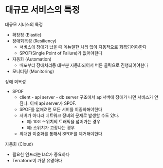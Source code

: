 # 대규모 서비스의 특정
대규모 서비스의 특정
- 확장정 (Elastic)
- 장애회복성 (Resiliency)
   - 서비스에 장애가 났을 때 메뉴얼한 처리 없이 자동적으로 회복되어야한다
   - SPOF(Single Point of Failure)가 없어야한다
- 자동화 (Automation)
   - 배포부터 장애처리등 대부분 자동화되어서 버튼 클릭으로 진행되어야한다
- 모니터링 (Monitoring)

장애 회복성
- SPOF
   - client - api server - db server 구조에서 api서버에 장애가 나면 서비스가 안된다. 이때 api server가 SPOF.
   - SPOF를 없애려면 모든 서버를 이중화해야한다
   - 서버가 아니라 네트워크 장비의 문제로 발생할 수도 있다. 
      - 예: 10G 스위치의 트래픽을 넘어가는 경우
      - 예: 스위치가 고장나는 경우
   - 최대한 이중화를 통해서 SPOF를 제거해야한다

자동화 (Cloud)
- 필요한 인프라는 IaC가 중요하다
- Terraform이 가장 유명하다




